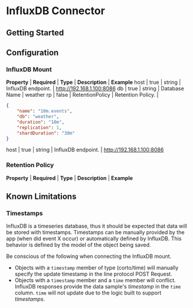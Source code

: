 # InfluxDB Connector

## Getting Started

## Configuration
### InfluxDB Mount
**Property** | **Required** | **Type** | **Description** | **Example**
host  |  true  | string | InfluxDB endpoint. | http://192.168.1.100:8086
db    |  true  | string | Database Name | weather
rp    |  false | RetentionPolicy | Retention Policy. |
```json
{
    "name": "10m.events",
    "db": "weather",
    "duration": "10m",
    "replication": 1,
    "shardDuration": "30m"
}
```
host  |  true  | string | InfluxDB endpoint. | http://192.168.1.100:8086

### Retention Policy
**Property** | **Required** | **Type** | **Description** | **Example**

## Known Limitations
### Timestamps

InfluxDB is a timeseries database, thus it should be expected that data will
be stored with timestamps. Timestamps can be manually provided by the app
(when did event X occur) or automatically defined by InfluxDB. This behavior
is defined by the model of the object being saved.

Be conscious of the following when connecting the InfluxDB mount.
* Objects with a `timestamp` member of type (corto/time) will manually specify
  the update timestamp in the line protocol POST Request.
* Objects with a `timestamp` member and a `time` member will conflict. InfluxDB
  responses provide the data sample's _timestamp_ in the `time` column. `time`
  will not update due to the logic built to support _timestamps_.

